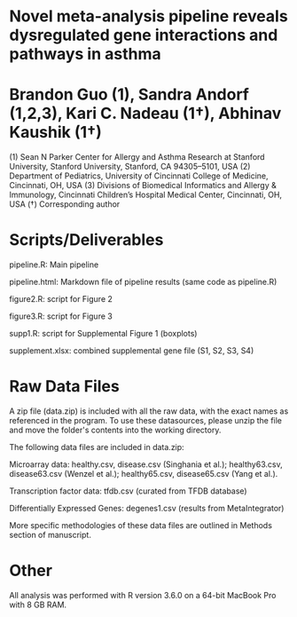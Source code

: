 # Novel meta-analysis pipeline reveals dysregulated gene interactions and pathways in asthma

# Brandon Guo (1), Sandra Andorf (1,2,3), Kari C. Nadeau (1†), Abhinav Kaushik (1†)
(1) Sean N Parker Center for Allergy and Asthma Research at Stanford University, Stanford University, Stanford, CA 94305–5101, USA
(2) Department of Pediatrics, University of Cincinnati College of Medicine, Cincinnati, OH, USA
(3) Divisions of Biomedical Informatics and Allergy & Immunology, Cincinnati Children’s Hospital Medical Center, Cincinnati, OH, USA 
(†) Corresponding author


# Scripts/Deliverables 

pipeline.R: Main pipeline

pipeline.html: Markdown file of pipeline results (same code as pipeline.R)

figure2.R: script for Figure 2

figure3.R: script for Figure 3

supp1.R: script for Supplemental Figure 1 (boxplots)

supplement.xlsx: combined supplemental gene file (S1, S2, S3, S4)

# Raw Data Files

A zip file (data.zip) is included with all the raw data, with the exact names as referenced in the program. To use these datasources, please unzip the file and move the folder's contents into the working directory. 

The following data files are included in data.zip: 

Microarray data: healthy.csv, disease.csv (Singhania et al.); healthy63.csv, disease63.csv (Wenzel et al.); healthy65.csv, disease65.csv (Yang et al.).

Transcription factor data: tfdb.csv (curated from TFDB database)

Differentially Expressed Genes: degenes1.csv (results from MetaIntegrator)

More specific methodologies of these data files are outlined in Methods section of manuscript.

# Other

All analysis was performed with R version 3.6.0 on a 64-bit MacBook Pro with 8 GB RAM. 
